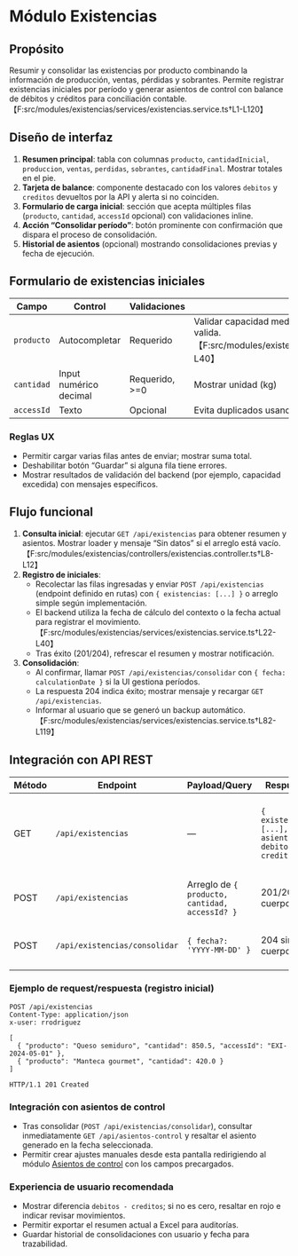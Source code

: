 # Módulo Existencias

## Propósito
Resumir y consolidar las existencias por producto combinando la información de producción, ventas, pérdidas y sobrantes. Permite registrar existencias iniciales por período y generar asientos de control con balance de débitos y créditos para conciliación contable.【F:src/modules/existencias/services/existencias.service.ts†L1-L120】

## Diseño de interfaz
1. **Resumen principal**: tabla con columnas `producto`, `cantidadInicial`, `produccion`, `ventas`, `perdidas`, `sobrantes`, `cantidadFinal`. Mostrar totales en el pie.
2. **Tarjeta de balance**: componente destacado con los valores `debitos` y `creditos` devueltos por la API y alerta si no coinciden.
3. **Formulario de carga inicial**: sección que acepta múltiples filas (`producto`, `cantidad`, `accessId` opcional) con validaciones inline.
4. **Acción “Consolidar período”**: botón prominente con confirmación que dispara el proceso de consolidación.
5. **Historial de asientos** (opcional) mostrando consolidaciones previas y fecha de ejecución.

## Formulario de existencias iniciales
| Campo | Control | Validaciones | Comentarios |
| --- | --- | --- | --- |
| `producto` | Autocompletar | Requerido | Validar capacidad mediante consulta previa; backend también valida.【F:src/modules/existencias/services/existencias.service.ts†L22-L40】 |
| `cantidad` | Input numérico decimal | Requerido, >=0 | Mostrar unidad (kg) |
| `accessId` | Texto | Opcional | Evita duplicados usando `ensureUniqueAccessId` |

### Reglas UX
- Permitir cargar varias filas antes de enviar; mostrar suma total.
- Deshabilitar botón “Guardar” si alguna fila tiene errores.
- Mostrar resultados de validación del backend (por ejemplo, capacidad excedida) con mensajes específicos.

## Flujo funcional
1. **Consulta inicial**: ejecutar `GET /api/existencias` para obtener resumen y asientos. Mostrar loader y mensaje “Sin datos” si el arreglo está vacío.【F:src/modules/existencias/controllers/existencias.controller.ts†L8-L12】
2. **Registro de iniciales**:
   - Recolectar las filas ingresadas y enviar `POST /api/existencias` (endpoint definido en rutas) con `{ existencias: [...] }` o arreglo simple según implementación.
   - El backend utiliza la fecha de cálculo del contexto o la fecha actual para registrar el movimiento.【F:src/modules/existencias/services/existencias.service.ts†L22-L40】
   - Tras éxito (201/204), refrescar el resumen y mostrar notificación.
3. **Consolidación**:
   - Al confirmar, llamar `POST /api/existencias/consolidar` con `{ fecha: calculationDate }` si la UI gestiona períodos.
   - La respuesta 204 indica éxito; mostrar mensaje y recargar `GET /api/existencias`.
   - Informar al usuario que se generó un backup automático.【F:src/modules/existencias/services/existencias.service.ts†L82-L119】

## Integración con API REST
| Método | Endpoint | Payload/Query | Respuesta | Notas |
| --- | --- | --- | --- | --- |
| GET | `/api/existencias` | — | `{ existencias: [...], asientos: { debitos, creditos } }` | Usar para poblar tabla y tarjeta de balance |
| POST | `/api/existencias` | Arreglo de `{ producto, cantidad, accessId? }` | 201/204 sin cuerpo | Validar datos antes de enviar |
| POST | `/api/existencias/consolidar` | `{ fecha?: 'YYYY-MM-DD' }` | 204 sin cuerpo | Tras ejecutar, refrescar resumen |

### Ejemplo de request/respuesta (registro inicial)
```http
POST /api/existencias
Content-Type: application/json
x-user: rrodriguez

[
  { "producto": "Queso semiduro", "cantidad": 850.5, "accessId": "EXI-2024-05-01" },
  { "producto": "Manteca gourmet", "cantidad": 420.0 }
]
```
```http
HTTP/1.1 201 Created
```

### Integración con asientos de control
- Tras consolidar (`POST /api/existencias/consolidar`), consultar inmediatamente `GET /api/asientos-control` y resaltar el asiento generado en la fecha seleccionada.
- Permitir crear ajustes manuales desde esta pantalla redirigiendo al módulo [Asientos de control](./asientos-control.md) con los campos precargados.

### Experiencia de usuario recomendada
- Mostrar diferencia `debitos - creditos`; si no es cero, resaltar en rojo e indicar revisar movimientos.
- Permitir exportar el resumen actual a Excel para auditorías.
- Guardar historial de consolidaciones con usuario y fecha para trazabilidad.

